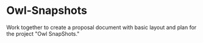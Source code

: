 # Owl-Snapshots
Work together to create a proposal document with basic layout and plan for the project "Owl SnapShots."
